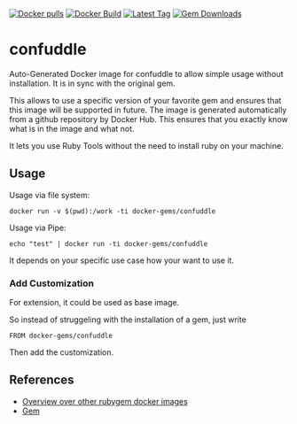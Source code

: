 [![Docker pulls](https://img.shields.io/docker/pulls/rubygem/confuddle.svg)](https://hub.docker.com/r/rubygem/confuddle/)
[![Docker Build](https://img.shields.io/docker/automated/rubygem/confuddle.svg)](https://hub.docker.com/r/rubygem/confuddle/)
[![Latest Tag](https://img.shields.io/github/tag/docker-rubygem/confuddle.svg)](https://hub.docker.com/r/rubygem/confuddle/)
[![Gem Downloads](https://img.shields.io/gem/dt/confuddle.svg)](https://rubygems.org/gems/confuddle/)
# confuddle

Auto-Generated Docker image for confuddle to allow simple usage without installation.
It is in sync with the original gem.

This allows to use a specific version of your favorite gem and ensures that this image will be supported in future.
The image is generated automatically from a github repository by Docker Hub.
This ensures that you exactly know what is in the image and what not.

It lets you use Ruby Tools without the need to install ruby on your machine.

## Usage

Usage via file system:

`docker run -v $(pwd):/work -ti docker-gems/confuddle`

Usage via Pipe:

`echo "test" | docker run -ti docker-gems/confuddle`

It depends on your specific use case how your want to use it.

### Add Customization

For extension, it could be used as base image.

So instead of struggeling with the installation of a gem, just write

`FROM docker-gems/confuddle`

Then add the customization.

## References

 - [Overview over other rubygem docker images](https://github.com/thinkbot/docker-rubygem)
 - [Gem](https://rubygems.org/gems/confuddle/)
